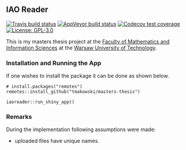 ## IAO Reader

<!-- badges: start -->
[![Travis build status](https://travis-ci.com/tmakowski/iaoreader.svg?branch=master)](https://travis-ci.com/tmakowski/iaoreader)
[![AppVeyor build status](https://ci.appveyor.com/api/projects/status/github/tmakowski/iaoreader?branch=master&svg=true)](https://ci.appveyor.com/project/tmakowski/iaoreader)
[![Codecov test coverage](https://codecov.io/gh/tmakowski/iaoreader/branch/master/graph/badge.svg)](https://codecov.io/gh/tmakowski/iaoreader?branch=master)
[![License: GPL-3.0](https://img.shields.io/badge/License-GPL--3.0-blue.svg)](https://www.gnu.org/licenses/gpl-3.0.en.html)
<!-- badges: end -->

This is my masters thesis project at the [Faculty of Mathematics and Information Sciences](https://ww2.mini.pw.edu.pl) at the [Warsaw University of Technology](https://www.pw.edu.pl).

### Installation and Running the App
If one wishes to install the package it can be done as shown below.
```
# install.packages("remotes")
remotes::install_github("tmakowski/masters-thesis")

iaoreader::run_shiny_app()
```

### Remarks
During the implementation following assumptions were made:

 * uploaded files have unique names.

